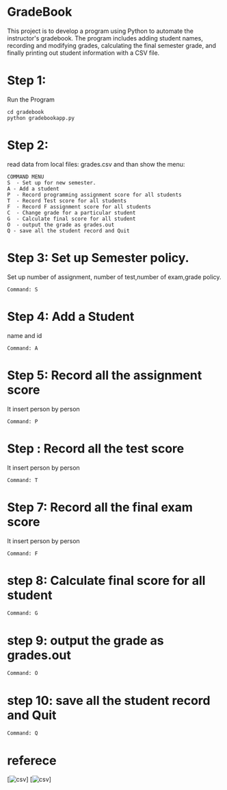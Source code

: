 # GradeBook
This project is to develop a program using Python to automate the instructor's gradebook. The program includes adding student names, recording and modifying grades, calculating the final semester grade, and finally printing out student information with a CSV file.

# Step 1:
Run the Program
```
cd gradebook
python gradebookapp.py
```

# Step 2:
read data from local files: grades.csv
and than show the menu:
```
COMMAND MENU
S  - Set up for new semester.
A - Add a student
P  - Record programming assignment score for all students
T  - Record Test score for all students
F  - Record F assignment score for all students
C  - Change grade for a particular student
G  - Calculate final score for all student
O  - output the grade as grades.out
Q - save all the student record and Quit
```

# Step 3: Set up Semester policy. 
Set up number of assignment, number of test,number of exam,grade policy.
```
Command: S
```

# Step 4: Add a Student
name and id
```
Command: A
```
# Step 5: Record all the assignment score
It insert person by person
```
Command: P
```
# Step : Record all the test score
It insert person by person
```
Command: T
```
# Step 7: Record all the final exam score
It insert person by person
```
Command: F
```
# step 8: Calculate final score for all student
```
Command: G
```
# step 9: output the grade as grades.out
```
Command: O
```
# step 10: save all the student record and Quit
```
Command: Q
```
# referece
[![csv]([https://visitor-badge.glitch.me/badge?page_id=xfangfang.Macast)]
[![csv]([[https://visitor-badge.glitch.me/badge?page_id=xfangfang.Macast)]
